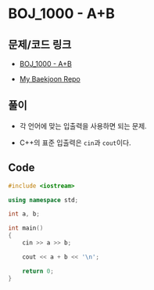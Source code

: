 # BOJ_1000 - A+B

## 문제/코드 링크

- [BOJ_1000 - A+B](https://www.acmicpc.net/problem/1000)

- [My Baekjoon Repo](https://github.com/Meantint/Baekjoon)

## 풀이

- 각 언어에 맞는 입출력을 사용하면 되는 문제.

- C++의 표준 입출력은 `cin`과 `cout`이다.

## Code

```cpp
#include <iostream>

using namespace std;

int a, b;

int main()
{
    cin >> a >> b;

    cout << a + b << '\n';

    return 0;
}
```
